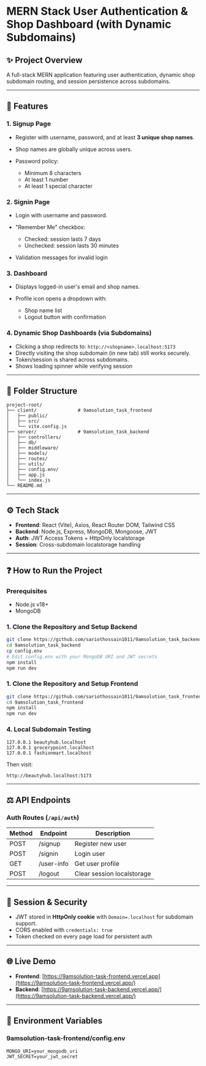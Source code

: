# MERN Stack User Authentication & Shop Dashboard (with Dynamic Subdomains)

## ✨ Project Overview

A full-stack MERN application featuring user authentication, dynamic shop subdomain routing, and session persistence across subdomains.

---

## 🚀 Features

### 1. Signup Page

* Register with username, password, and at least **3 unique shop names**.
* Shop names are globally unique across users.
* Password policy:

  * Minimum 8 characters
  * At least 1 number
  * At least 1 special character

### 2. Signin Page

* Login with username and password.
* "Remember Me" checkbox:

  * Checked: session lasts 7 days
  * Unchecked: session lasts 30 minutes
* Validation messages for invalid login

### 3. Dashboard

* Displays logged-in user's email and shop names.
* Profile icon opens a dropdown with:

  * Shop name list
  * Logout button with confirmation

### 4. Dynamic Shop Dashboards (via Subdomains)

* Clicking a shop redirects to:
  `http://<shopname>.localhost:5173`
* Directly visiting the shop subdomain (in new tab) still works securely.
* Token/session is shared across subdomains.
* Shows loading spinner while verifying session

---

## 📂 Folder Structure

```
project-root/
├── client/               # 9amsolution_task_frontend
│   ├── public/
│   ├── src/
│   └── vite.config.js
├── server/               # 9amsolution_task_backend
│   ├── controllers/
│   ├── db/
│   ├── middleware/
│   ├── models/
│   ├── routes/
│   ├── utils/
│   ├── config.env/
│   ├── app.js
│   └── index.js
└── README.md
```

---

## ⚙️ Tech Stack

* **Frontend**: React (Vite), Axios, React Router DOM, Tailwind CSS
* **Backend**: Node.js, Express, MongoDB, Mongoose, JWT
* **Auth**: JWT Access Tokens + HttpOnly localstorage
* **Session**: Cross-subdomain localstorage handling

---

## ❓ How to Run the Project

### Prerequisites

* Node.js v18+
* MongoDB

### 1. Clone the Repository and Setup Backend

```bash
git clone https://github.com/sariothossain1011/9amsolution_task_backend.git
cd 9amsolution_task_backend
cp config.env
# Edit config.env with your MongoDB URI and JWT secrets
npm install
npm run dev
```

### 1. Clone the Repository and Setup Frontend

```bash
git clone https://github.com/sariothossain1011/9amsolution_task_frontend.git
cd 9amsolution_task_frontend
npm install
npm run dev
```

### 4. Local Subdomain Testing

```
127.0.0.1 beautyhub.localhost
127.0.0.1 grocerypoint.localhost
127.0.0.1 fashionmart.localhost
```

Then visit:

```
http://beautyhub.localhost:5173
```

---

## ⚖️ API Endpoints

### Auth Routes (`/api/auth`)

| Method | Endpoint   | Description          |
| ------ | ---------- | -------------------- |
| POST   | /signup    | Register new user    |
| POST   | /signin    | Login user           |
| GET    | /user-info | Get user profile     |
| POST   | /logout    | Clear session localstorage |

---

## 📅 Session & Security

* JWT stored in **HttpOnly cookie** with `Domain=.localhost` for subdomain support.
* CORS enabled with `credentials: true`
* Token checked on every page load for persistent auth

---

## 🌐 Live Demo

* **Frontend**: [https://9amsolution-task-frontend.vercel.app](https://9amsolution-task-frontend.vercel.app/)
* **Backend**: [https://9amsolution-task-backend.vercel.app/](https://9amsolution-task-backend.vercel.app/)

---

## 📓 Environment Variables

### 9amsolution-task-frontend/config.env

```
MONGO_URI=your_mongodb_uri
JWT_SECRET=your_jwt_secret
```
